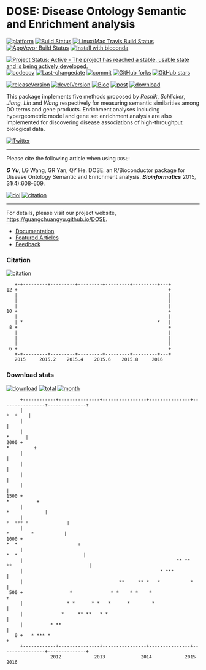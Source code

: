 DOSE: Disease Ontology Semantic and Enrichment analysis
=======================================================

[![platform](http://www.bioconductor.org/shields/availability/devel/DOSE.svg)](https://www.bioconductor.org/packages/devel/bioc/html/DOSE.html#archives) [![Build Status](http://www.bioconductor.org/shields/build/devel/bioc/DOSE.svg)](https://bioconductor.org/checkResults/devel/bioc-LATEST/DOSE/) [![Linux/Mac Travis Build Status](https://img.shields.io/travis/GuangchuangYu/DOSE/master.svg?label=Mac%20OSX%20%26%20Linux)](https://travis-ci.org/GuangchuangYu/DOSE) [![AppVeyor Build Status](https://img.shields.io/appveyor/ci/Guangchuangyu/DOSE/master.svg?label=Windows)](https://ci.appveyor.com/project/GuangchuangYu/DOSE) [![install with bioconda](https://img.shields.io/badge/install%20with-bioconda-green.svg?style=flat)](http://bioconda.github.io/recipes/bioconductor-dose/README.html)

[![Project Status: Active - The project has reached a stable, usable state and is being actively developed.](http://www.repostatus.org/badges/latest/active.svg)](http://www.repostatus.org/#active) [![codecov](https://codecov.io/gh/GuangchuangYu/DOSE/branch/master/graph/badge.svg)](https://codecov.io/gh/GuangchuangYu/DOSE/) [![Last-changedate](https://img.shields.io/badge/last%20change-2016--08--15-green.svg)](https://github.com/GuangchuangYu/DOSE/commits/master) [![commit](http://www.bioconductor.org/shields/commits/bioc/DOSE.svg)](https://www.bioconductor.org/packages/devel/bioc/html/DOSE.html#svn_source) [![GitHub forks](https://img.shields.io/github/forks/GuangchuangYu/DOSE.svg)](https://github.com/GuangchuangYu/DOSE/network) [![GitHub stars](https://img.shields.io/github/stars/GuangchuangYu/DOSE.svg)](https://github.com/GuangchuangYu/DOSE/stargazers)

[![releaseVersion](https://img.shields.io/badge/release%20version-2.10.7-green.svg?style=flat)](https://bioconductor.org/packages/DOSE) [![develVersion](https://img.shields.io/badge/devel%20version-2.11.8-green.svg?style=flat)](https://github.com/GuangchuangYu/DOSE) [![Bioc](http://www.bioconductor.org/shields/years-in-bioc/DOSE.svg)](https://www.bioconductor.org/packages/devel/bioc/html/DOSE.html#since) [![post](http://www.bioconductor.org/shields/posts/DOSE.svg)](https://support.bioconductor.org/t/DOSE/) [![download](http://www.bioconductor.org/shields/downloads/DOSE.svg)](https://bioconductor.org/packages/stats/bioc/DOSE/)

This package implements five methods proposed by *Resnik*, *Schlicker*, *Jiang*, *Lin* and *Wang* respectively for measuring semantic similarities among DO terms and gene products. Enrichment analyses including hypergeometric model and gene set enrichment analysis are also implemented for discovering disease associations of high-throughput biological data.

[![Twitter](https://img.shields.io/twitter/url/https/github.com/GuangchuangYu/DOSE.svg?style=social)](https://twitter.com/intent/tweet?hashtags=DOSE&url=https://guangchuangyu.github.io/DOSE)

------------------------------------------------------------------------

Please cite the following article when using `DOSE`:

***G Yu***, LG Wang, GR Yan, QY He. DOSE: an R/Bioconductor package for Disease Ontology Semantic and Enrichment analysis. ***Bioinformatics*** 2015, 31(4):608-609.

[![doi](https://img.shields.io/badge/doi-10.1093/bioinformatics/btu684-green.svg?style=flat)](http://dx.doi.org/10.1093/bioinformatics/btu684) [![citation](https://img.shields.io/badge/cited%20by-18-green.svg?style=flat)](https://scholar.google.com.hk/scholar?oi=bibs&hl=en&cites=16627502277303919270)

------------------------------------------------------------------------

For details, please visit our project website, <https://guangchuangyu.github.io/DOSE>.

-   [Documentation](https://guangchuangyu.github.io/DOSE/documentation/)
-   [Featured Articles](https://guangchuangyu.github.io/DOSE/featuredArticles/)
-   [Feedback](https://guangchuangyu.github.io/DOSE/#feedback)

### Citation

[![citation](https://img.shields.io/badge/cited%20by-18-green.svg?style=flat)](https://scholar.google.com.hk/scholar?oi=bibs&hl=en&cites=16627502277303919270)

       +-+---------+---------+---------+---------+---------+---+
    12 +                                                       +
       |                                                       |
       |                                                       |
       |                                                       |
    10 +                                                       +
       |                                                       |
       | *                                                 *   |
     8 +                                                       +
       |                                                       |
       |                                                       |
       |                                                       |
     6 +                                                       +
       +-+---------+---------+---------+---------+---------+---+
       2015     2015.2    2015.4    2015.6    2015.8     2016   

### Download stats

[![download](http://www.bioconductor.org/shields/downloads/DOSE.svg)](https://bioconductor.org/packages/stats/bioc/DOSE/) [![total](https://img.shields.io/badge/downloads-42867/total-blue.svg?style=flat)](https://bioconductor.org/packages/stats/bioc/DOSE/) [![month](https://img.shields.io/badge/downloads-2353/month-blue.svg?style=flat)](https://bioconductor.org/packages/stats/bioc/DOSE/)

         +------------+---------------+----------------+---------------+----------------+--------------+
         |                                                                                     *  *    |
         |                                                                                             |
         |                                                                                      *      |
    2000 +                                                                                   *         +
         |                                                                                             |
         |                                                                                             |
         |                                                                                             |
         |                                                                                             |
    1500 +                                                                                  *          +
         |                                                                               *             |
         |                                                                       *  *** *              |
         |                                                                        *        *           |
    1000 +                                                                   *  *                      +
         |                                                                 *  *                        |
         |                                                        ** **  **                            |
         |                                                  * ***                                      |
         |                                   **     ** *   *           *                               |
     500 +                 *              * *    * *    *                                              +
         |                * *      * *   *      *        *                                             |
         |              *     ** **   * *                                                              |
         |          * **                                                                               |
       0 +   * *** *                                                                                   +
         +------------+---------------+----------------+---------------+----------------+--------------+
                    2012            2013             2014            2015             2016
